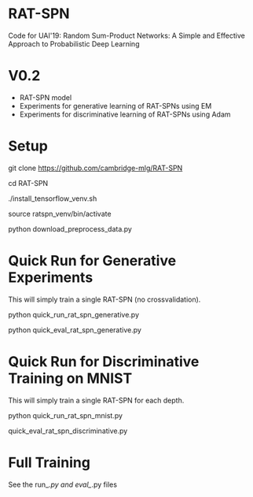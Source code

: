 # RAT-SPN
Code for UAI'19: Random Sum-Product Networks: A Simple and Effective Approach to Probabilistic Deep Learning

# V0.2
* RAT-SPN model
* Experiments for generative learning of RAT-SPNs using EM
* Experiments for discriminative learning of RAT-SPNs using Adam

# Setup
git clone https://github.com/cambridge-mlg/RAT-SPN

cd RAT-SPN

./install_tensorflow_venv.sh 

source ratspn_venv/bin/activate

python download_preprocess_data.py

# Quick Run for Generative Experiments
This will simply train a single RAT-SPN (no crossvalidation).

python quick_run_rat_spn_generative.py

python quick_eval_rat_spn_generative.py

# Quick Run for Discriminative Training on MNIST
This will simply train a single RAT-SPN for each depth.

python quick_run_rat_spn_mnist.py

quick_eval_rat_spn_discriminative.py

# Full Training 
See the run_*.py and eval_*.py files



